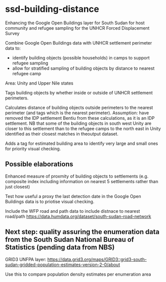 # ssd-building-distance
Enhancing the Google Open Buildings layer for South Sudan for host community and refugee sampling for the UNHCR Forced Displacement Survey

Combine Google Open Buildings data with UNHCR settlement perimeter data to:
- identify building objects (possible households) in camps to support refugee sampling
- allow for stratified sampling of building objects by distance to nearest refugee camp

Area: Unity and Upper Nile states

Tags building objects by whether inside or outside of UNHCR settlement perimeters.

Calculates distance of building objects outside perimeters to the nearest perimeter (and tags which is the nearest perimeter).
Assumption: have removed the IDP settlement Bentiu from these calculations, as it is an IDP settlement. NB that some of the building objects in south west Unity are closer to this settlement than to the refugee camps to the north east in Unity identified as their closest matches in theoutput dataset.

Adds a tag for estimated building area to identify very large and small ones for priority visual checking.

## Possible elaborations
Enhanced measure of proxmity of building objects to settlements (e.g. composite index including information on nearest 5 settlements rather than just closest)

Test how useful a proxy the last detection date in the Google Open Buildings data is to priotise visual checking.

Include the WFP road and path data to include distnace to nearest road/path https://data.humdata.org/dataset/south-sudan-road-network

## Next step: quality assuring the enumeration data from the South Sudan National Bureau of Statistics (pending data from NBS)
GRID3 UNFPA layer:
https://data.grid3.org/maps/GRID3::grid3-south-sudan-gridded-population-estimates-version-2-0/about

Use this to compare population density estimates per enumeration area


